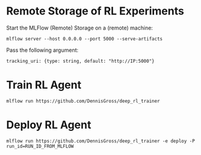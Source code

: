 # Remote Storage of RL Experiments
Start the MLFlow (Remote) Storage on a (remote) machine:

`mlflow server --host 0.0.0.0 --port 5000 --serve-artifacts`

Pass the following argument:

`tracking_uri: {type: string, default: "http://IP:5000"}`

# Train RL Agent

`mlflow run https://github.com/DennisGross/deep_rl_trainer`

# Deploy RL Agent

`mlflow run https://github.com/DennisGross/deep_rl_trainer -e deploy -P run_id=RUN_ID_FROM_MLFLOW`